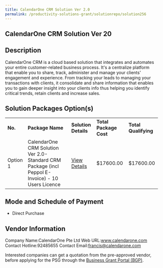 ```yaml
---
title: CalendarOne CRM Solution Ver 2.0
permalink: /productivity-solutions-grant/solutionrepo/solution256
---
```


## CalendarOne CRM Solution Ver 20

## Description

CalendarOne CRM is a cloud based solution that integrates and automates your entire customer-related business process. It's a centralize platform that enable you to share, track, administer and manage your clients' engagement and experience. From tracking your leads to managing your transactions with clients, it consolidate and share information that enables you to gain deeper insight into your clients info thus helping you identify critical trends, retain clients and increase sales.

## Solution Packages Option(s)

<table>
<tr>
<td><b>No.</b></td>
<td><b>Package Name</b></td>
<td><b>Solution Details</b></td>
<td><b>Total Package Cost</b></td>
<td><b>Total Qualifying</b></td>
</tr>
<tr>
<td>Option 1</td>
<td>CalendarOne CRM Solution Ver 2.0-Standard CRM Package (incl Peppol E- Invoice) - 10 Users Licence</td>
<td><a href='https://www.gobusiness.gov.sg/images/psg/DesensitisedCalendarOneAnnex3CRwef12August2021-_Part_2.pdf'>View Details</a></td>
<td>$17600.00</td>
<td>$17600.00</td>
</tr>
</table>

## Mode and Schedule of Payment

 - Direct Purchase

## Vendor Information

 Company Name:CalendarOne Pte Ltd 
Web URL:www.calendarone.com 
Contact Hotline:92485655 
Contact Email:francis@calendarone.com 


Interested companies can get a quotation from the pre-approved vendor, before applying for the PSG through the <a href='https://www.businessgrants.gov.sg/'>Business Grant Portal (BGP)</a>.
<script src="/jquery/resize-tables.js"></script>
